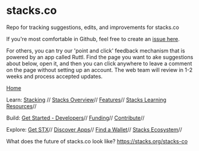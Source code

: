 # stacks.co
Repo for tracking suggestions, edits, and improvements for stacks.co

If you're most comfortable in Github, feel free to create an [issue here](https://github.com/stacksgov/stacks-co/issues). 

For others, you can try our 'point and click' feedback mechanism that is powered by an app called Ruttl. Find the page you want to ake suggestions about below, open it, and then you can click anywhere to leave a comment on the page without setting up an account. The web team will review in 1-2 weeks and process accepted updates.

[Home](https://app.ruttl.com/share/MagKDDxPdcvz7bah0LQI?page=6w1M6xWzijOpS5GRR1x3)

Learn:
[Stacking](https://app.ruttl.com/share/MagKDDxPdcvz7bah0LQI?page=iKTokaLFdurWuuEBBul8) //
[Stacks Overview](https://app.ruttl.com/share/MagKDDxPdcvz7bah0LQI?page=olpPIDdeJNWbpXKOylYE)//
[Features](https://app.ruttl.com/share/MagKDDxPdcvz7bah0LQI?page=fPjzdmeYuAthnmSOTx6S)//
[Stacks Learning Resources](https://app.ruttl.com/share/MagKDDxPdcvz7bah0LQI?page=zDSW2m3CalHHNfly3i06)//

Build: 
[Get Started - Developers](https://app.ruttl.com/share/MagKDDxPdcvz7bah0LQI?page=8e6ZmpwbT2kDaXMHaS1A)//
[Funding](https://app.ruttl.com/share/MagKDDxPdcvz7bah0LQI?page=eyo221C1fALO1BvGUYSI)//
[Contribute](https://app.ruttl.com/share/MagKDDxPdcvz7bah0LQI?page=sHDLRlw3AQOV7XiKsCGq)//

Explore:
[Get STX](https://app.ruttl.com/share/MagKDDxPdcvz7bah0LQI?page=pK3R4dEGbJVA1HAqVLqr)//
[Discover Apps](https://app.ruttl.com/share/MagKDDxPdcvz7bah0LQI?page=omMmdzqdMC3ezdIqPKGg)//
[Find a Wallet](https://app.ruttl.com/share/MagKDDxPdcvz7bah0LQI?page=BjF530sjBDxJWojGa5FL)//
[Stacks Ecosystem](https://app.ruttl.com/share/MagKDDxPdcvz7bah0LQI?page=G3JgUpuZz6nPfIea8Nls)//


What does the future of stacks.co look like? https://stacks.org/stacks-co

